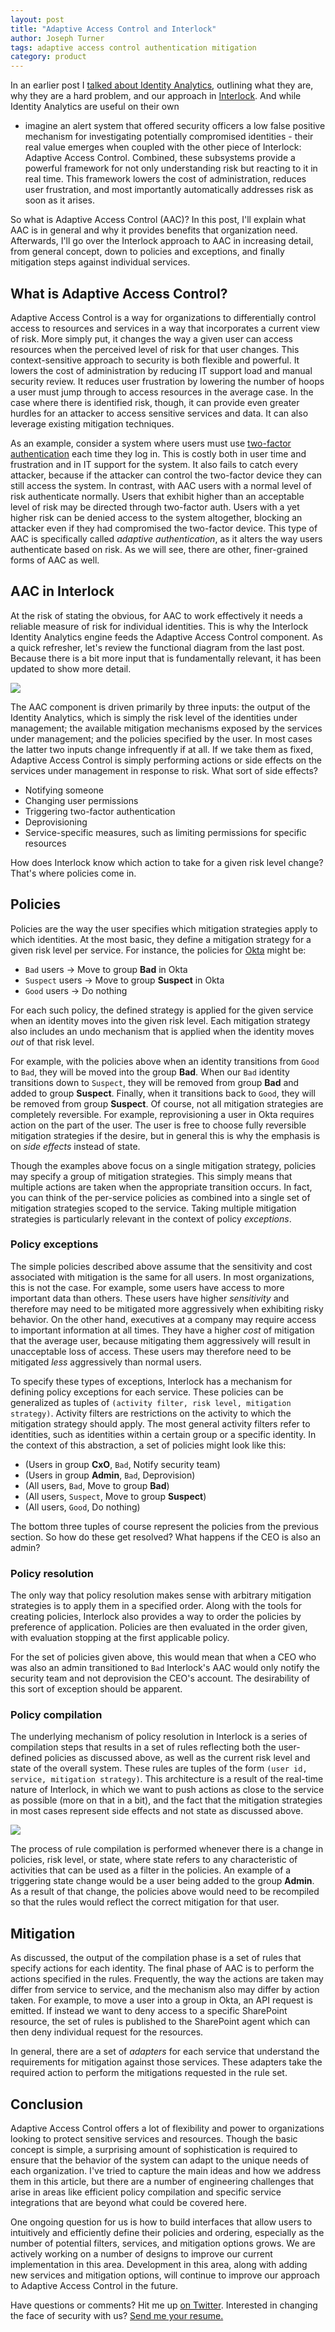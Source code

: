 ```yaml
---
layout: post
title: "Adaptive Access Control and Interlock"
author: Joseph Turner
tags: adaptive access control authentication mitigation
category: product
---
```


In an earlier post I [talked about Identity
Analytics](/blog/post/identity-analytics/), outlining what
they are, why they are a hard problem, and our approach
in [Interlock](http://www.mobilesystem7.com/interlock/).
And while Identity Analytics are useful on their own
- imagine an alert system that offered security officers a low false
  positive mechanism for investigating potentially compromised
identities - their real value emerges when coupled with the other piece
of Interlock:  Adaptive Access Control. Combined, these subsystems
provide a powerful framework for not only understanding risk but reacting to it
in real time. This framework lowers the cost of administration,
reduces user frustration, and most importantly automatically addresses risk as soon as it arises.

So what is Adaptive Access Control (AAC)? In this post, I'll explain
what AAC is in general and why it provides benefits that organization
need. Afterwards, I'll go over the Interlock approach to AAC in increasing
detail, from general concept, down to policies and exceptions, and
finally mitigation steps against individual services.

## What is Adaptive Access Control?

Adaptive Access Control is a way for organizations to differentially control access to
resources and services in a way that incorporates a current view of
risk. More simply put, it changes the way a given user can access
resources when the perceived level of risk for that user changes. This
context-sensitive approach to security is both flexible and powerful. It
lowers the cost of administration by reducing IT support load and
manual security review. It reduces user frustration by lowering the
number of hoops a user must jump through to access resources in the
average case. In the case where there is identified risk, though, it can
provide even greater hurdles for an attacker to access sensitive
services and data. It can also leverage existing mitigation techniques.

As an example, consider a system where users must use [two-factor
authentication](http://en.wikipedia.org/wiki/Two_factor_authentication) each time they log in.
This is costly both in user time
and frustration and in IT support for the system. It also fails to catch
every attacker, because if the attacker can control the two-factor
device they can still access the system. In contrast, with AAC users
with a normal level of risk authenticate normally. Users that exhibit higher than an
acceptable level of risk may be directed through two-factor auth. Users
with a yet higher risk can be denied access to the system
altogether, blocking an attacker even if they had compromised
the two-factor device. This type of AAC is specifically called *adaptive
authentication*, as it alters the way users authenticate based on risk.
As we will see, there are other, finer-grained forms of AAC as well.

## AAC in Interlock

At the risk of stating the obvious, for AAC to work effectively it needs a reliable 
measure of risk for individual identities. This is why the Interlock 
Identity Analytics engine feeds the Adaptive Access Control component.
As a quick refresher, let's review the functional
diagram from the last post. Because there is a bit more input that is
fundamentally relevant, it has been updated to show more detail.

<img src='/static/img/interlock-aac.png'>

The AAC component is driven primarily by three
inputs: the output of the Identity Analytics, which is simply the risk level of the identities 
under management; the available mitigation mechanisms exposed by the
services under management; and the policies specified by the user.
In most cases the latter two inputs change infrequently if at all. If we take
them as fixed, Adaptive Access Control is simply performing actions or
side effects on the services under management in response to risk. What
sort of side effects?

  * Notifying someone
  * Changing user permissions
  * Triggering two-factor authentication
  * Deprovisioning
  * Service-specific measures, such as limiting permissions for specific
    resources

How does Interlock know which action to take for a given risk level change?
That's where policies come in.

## Policies

Policies are the way the user specifies which mitigation strategies
apply to which identities. At the most basic, they define a mitigation
strategy for a given risk level per service. For instance, the policies
for [Okta](http://okta.com) might be:

  * `Bad` users &rarr; Move to group **Bad** in Okta 
  * `Suspect` users &rarr; Move to group **Suspect** in Okta
  * `Good` users &rarr; Do nothing

For each such policy, the defined strategy is applied for the given
service when an identity moves into the given risk level. Each mitigation strategy also includes
an undo mechanism that is applied when the identity moves *out* of
that risk level.

For example, with the policies above when an identity transitions from `Good` to `Bad`,
they will be moved into the group **Bad**. When our `Bad` identity transitions down to `Suspect`, they
will be removed from group **Bad** and added to group **Suspect**. Finally,
when it transitions back to `Good`, they will be removed from group
**Suspect**. Of course, not all mitigation strategies are completely
reversible. For example, reprovisioning a user in Okta requires action
on the part of the user. The user is free to choose fully reversible
mitigation strategies if the desire, but in general this is why the
emphasis is on *side effects* instead of state.

Though the examples above focus on a single mitigation strategy,
policies may specify a group of mitigation strategies. This simply means
that multiple actions are taken when the appropriate transition occurs.
In fact, you can think of the per-service policies as
combined into a single set of mitigation strategies scoped to the
service. Taking multiple mitigation strategies is particularly relevant in the
context of policy *exceptions*.

### Policy exceptions

The simple policies described above assume that the sensitivity and cost associated with
mitigation is the same for all users. In most organizations, this is
not the case. For example, some users have access to more important
data than others. These users have higher *sensitivity* and therefore
may need to be mitigated more aggressively when exhibiting risky
behavior. On the other hand, executives at a company may require access to important
information at all times. They have a higher *cost* of mitigation that
the average user, because mitigating them aggressively will result in
unacceptable loss of access. These users may therefore need to be
mitigated *less* aggressively than normal users.

To specify these types of exceptions, Interlock has a mechanism for
defining policy exceptions for each service. These policies can be
generalized as tuples of `(activity filter, risk level, mitigation
strategy)`. Activity filters are restrictions on the activity to which
the mitigation strategy should apply. The most general activity filters 
refer to identities, such as identities within a certain group or a specific identity.
In the context of this abstraction, a set of policies might look like
this:

  * (Users in group **CxO**, `Bad`, Notify security team)
  * (Users in group **Admin**, `Bad`, Deprovision)
  * (All users, `Bad`, Move to group **Bad**)
  * (All users, `Suspect`, Move to group **Suspect**)
  * (All users, `Good`, Do nothing)

The bottom three tuples of course represent the policies from the
previous section. So how do these get resolved? What happens if the CEO
is also an admin?

### Policy resolution

The only way that policy resolution makes sense with arbitrary
mitigation strategies is to apply them in a specified order. Along
with the tools for creating policies, Interlock also provides a way to
order the policies by preference of application. Policies are then evaluated in the order given,
with evaluation stopping at the first applicable policy.

For the set of policies given above,
this would mean that when a CEO who was also an admin transitioned to `Bad`
Interlock's AAC would only notify the security team and not deprovision
the CEO's account. The desirability of this sort of exception should be
apparent.

### Policy compilation

The underlying mechanism of policy resolution in Interlock is a
series of compilation steps that results in a set of rules reflecting both the
user-defined policies as discussed above, as well as the
current risk level and state of the overall system. These rules are tuples of
the form `(user id, service, mitigation strategy)`. This architecture
is a result of the real-time nature of Interlock, in which we want to
push actions as close to the service as possible (more on that in a bit), and the fact that
the mitigation strategies in most cases represent side effects and not
state as discussed above.

<img src='/static/img/aac-block.png'>

The process of rule compilation is performed whenever there is a change in policies, risk level,
or state, where state refers to any characteristic of 
activities that can be used as a filter in the policies. An example of a
triggering state change would be a user being added to the group **Admin**. As a
result of that change, the policies above would need to be recompiled so
that the rules would reflect the correct mitigation for that user.

## Mitigation

As discussed, the output of the compilation phase is a set of rules that
specify actions for each identity. The final phase of AAC is to
perform the actions specified in the rules. Frequently, the way the actions are taken may
differ from service to service, and the mechanism also may differ by
action taken. For example, to move a user into a group in Okta, an API
request is emitted. If instead we want to deny access to a specific SharePoint resource,
the set of rules is published to the SharePoint agent which can then
deny individual request for the resources. 

In general, there are a set of *adapters* for each service that
understand the requirements for mitigation against those services. These
adapters take the required action to perform the mitigations requested
in the rule set.

## Conclusion

Adaptive Access Control offers a lot of flexibility and power to
organizations looking to protect sensitive services and resources.
Though the basic concept is simple, a surprising amount of sophistication is required
to ensure that the behavior of the system can adapt to the
unique needs of each organization. I've tried to capture the main ideas
and how we address them
in this article, but there are a number of engineering challenges that
arise in areas like efficient policy compilation and specific service integrations that are
beyond what could be covered here. 

One ongoing question for us is how to build interfaces that allow users to
intuitively and efficiently define their policies and ordering,
especially as the number of potential filters, services, and mitigation
options grows. We are actively working on a number of designs to improve
our current implementation in this area. Development in this area, along
with adding new services and mitigation options, will continue to
improve our approach to Adaptive Access Control in the future.

Have questions or comments? Hit me up [on
Twitter](https://twitter.com/josephturnip). Interested in changing the
face of security with us? [Send me your
resume.](mailto:turner@mobilesystem7.com)
